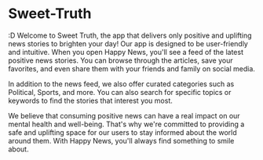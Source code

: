 # Sweet-Truth
:D
Welcome to Sweet Truth, the app that delivers only positive and uplifting news stories to brighten your day!
Our app is designed to be user-friendly and intuitive. When you open Happy News, you'll see a feed of the latest positive news stories. You can browse through the articles, save your favorites, and even share them with your friends and family on social media.

In addition to the news feed, we also offer curated categories such as Political, Sports, and more. You can also search for specific topics or keywords to find the stories that interest you most.

We believe that consuming positive news can have a real impact on our mental health and well-being. That's why we're committed to providing a safe and uplifting space for our users to stay informed about the world around them. With Happy News, you'll always find something to smile about.
